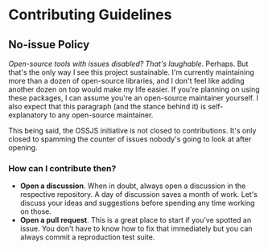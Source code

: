 # Contributing Guidelines

## No-issue Policy

_Open-source tools with issues disabled? That's laughable_. Perhaps. But that's the only way I see this project sustainable. I'm currently maintaining more than a dozen of open-source libraries, and I don't feel like adding another dozen on top would make my life easier. If you're planning on using these packages, I can assume you're an open-source maintainer yourself. I also expect that this paragraph (and the stance behind it) is self-explanatory to any open-source maintainer.

This being said, the OSSJS initiative is not closed to contributions. It's only closed to spamming the counter of issues nobody's going to look at after opening.

### How can I contribute then?

- **Open a discussion**. When in doubt, always open a discussion in the respective repository. A day of discussion saves a month of work. Let's discuss your ideas and suggestions before spending any time working on those.
- **Open a pull request**. This is a great place to start if you've spotted an issue. You don't have to know how to fix that immediately but you can always commit a reproduction test suite.
